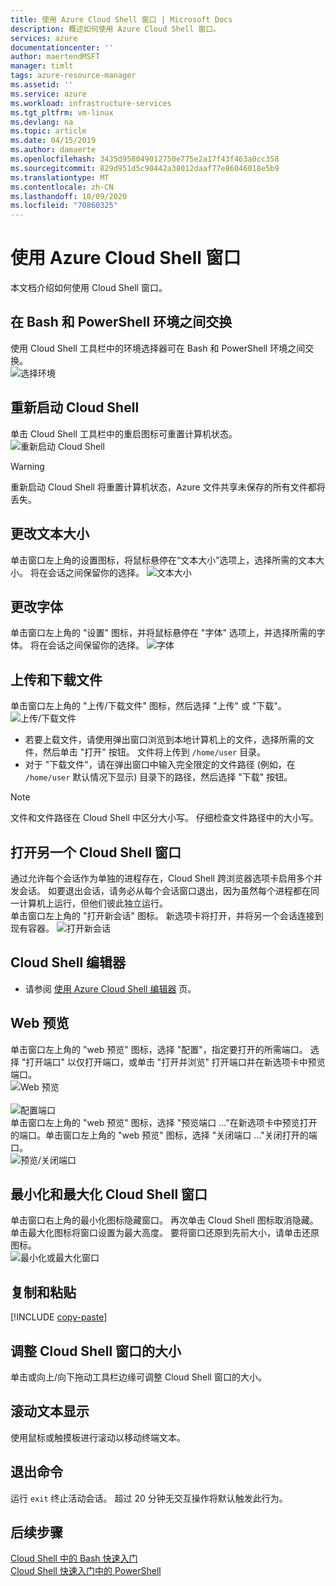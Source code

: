 ```yaml
---
title: 使用 Azure Cloud Shell 窗口 | Microsoft Docs
description: 概述如何使用 Azure Cloud Shell 窗口。
services: azure
documentationcenter: ''
author: maertendMSFT
manager: timlt
tags: azure-resource-manager
ms.assetid: ''
ms.service: azure
ms.workload: infrastructure-services
ms.tgt_pltfrm: vm-linux
ms.devlang: na
ms.topic: article
ms.date: 04/15/2019
ms.author: damaerte
ms.openlocfilehash: 3435d958049012750e775e2a17f43f463a0cc358
ms.sourcegitcommit: 829d951d5c90442a38012daaf77e86046018e5b9
ms.translationtype: MT
ms.contentlocale: zh-CN
ms.lasthandoff: 10/09/2020
ms.locfileid: "70860325"
---
```

# <a name="using-the-azure-cloud-shell-window"></a>使用 Azure Cloud Shell 窗口

本文档介绍如何使用 Cloud Shell 窗口。

## <a name="swap-between-bash-and-powershell-environments"></a>在 Bash 和 PowerShell 环境之间交换

使用 Cloud Shell 工具栏中的环境选择器可在 Bash 和 PowerShell 环境之间交换。  
![选择环境](media/using-the-shell-window/env-selector.png)

## <a name="restart-cloud-shell"></a>重新启动 Cloud Shell
单击 Cloud Shell 工具栏中的重启图标可重置计算机状态。  
![重新启动 Cloud Shell](media/using-the-shell-window/restart.png)
> [!WARNING]
> 重新启动 Cloud Shell 将重置计算机状态，Azure 文件共享未保存的所有文件都将丢失。

## <a name="change-the-text-size"></a>更改文本大小
单击窗口左上角的设置图标，将鼠标悬停在“文本大小”选项上，选择所需的文本大小。 将在会话之间保留你的选择。
![文本大小](media/using-the-shell-window/text-size.png)

## <a name="change-the-font"></a>更改字体
单击窗口左上角的 "设置" 图标，并将鼠标悬停在 "字体" 选项上，并选择所需的字体。  将在会话之间保留你的选择。
![字体](media/using-the-shell-window/text-font.png)

## <a name="upload-and-download-files"></a>上传和下载文件
单击窗口左上角的 "上传/下载文件" 图标，然后选择 "上传" 或 "下载"。  
![上传/下载文件](media/using-the-shell-window/uploaddownload.png)
* 若要上载文件，请使用弹出窗口浏览到本地计算机上的文件，选择所需的文件，然后单击 "打开" 按钮。  文件将上传到 `/home/user` 目录。
* 对于 "下载文件"，请在弹出窗口中输入完全限定的文件路径 (例如，在 `/home/user` 默认情况下显示) 目录下的路径，然后选择 "下载" 按钮。  
> [!NOTE] 
> 文件和文件路径在 Cloud Shell 中区分大小写。 仔细检查文件路径中的大小写。

## <a name="open-another-cloud-shell-window"></a>打开另一个 Cloud Shell 窗口
通过允许每个会话作为单独的进程存在，Cloud Shell 跨浏览器选项卡启用多个并发会话。
如要退出会话，请务必从每个会话窗口退出，因为虽然每个进程都在同一计算机上运行，但他们彼此独立运行。  
单击窗口左上角的 "打开新会话" 图标。 新选项卡将打开，并将另一个会话连接到现有容器。
![打开新会话](media/using-the-shell-window/newsession.png)

## <a name="cloud-shell-editor"></a>Cloud Shell 编辑器
* 请参阅 [使用 Azure Cloud Shell 编辑器](using-cloud-shell-editor.md) 页。

## <a name="web-preview"></a>Web 预览
单击窗口左上角的 "web 预览" 图标，选择 "配置"，指定要打开的所需端口。  选择 "打开端口" 以仅打开端口，或单击 "打开并浏览" 打开端口并在新选项卡中预览端口。  
![Web 预览](media/using-the-shell-window/preview.png)  
<br>
![配置端口](media/using-the-shell-window/preview-configure.png)  
单击窗口左上角的 "web 预览" 图标，选择 "预览端口 ..."在新选项卡中预览打开的端口。单击窗口左上角的 "web 预览" 图标，选择 "关闭端口 ..."关闭打开的端口。  
![预览/关闭端口](media/using-the-shell-window/preview-options.png)

## <a name="minimize--maximize-cloud-shell-window"></a>最小化和最大化 Cloud Shell 窗口
单击窗口右上角的最小化图标隐藏窗口。 再次单击 Cloud Shell 图标取消隐藏。
单击最大化图标将窗口设置为最大高度。 要将窗口还原到先前大小，请单击还原图标。  
![最小化或最大化窗口](media/using-the-shell-window/minmax.png)

## <a name="copy-and-paste"></a>复制和粘贴
[!INCLUDE [copy-paste](../../includes/cloud-shell-copy-paste.md)]

## <a name="resize-cloud-shell-window"></a>调整 Cloud Shell 窗口的大小
单击或向上/向下拖动工具栏边缘可调整 Cloud Shell 窗口的大小。

## <a name="scrolling-text-display"></a>滚动文本显示
使用鼠标或触摸板进行滚动以移动终端文本。

## <a name="exit-command"></a>退出命令
运行 `exit` 终止活动会话。 超过 20 分钟无交互操作将默认触发此行为。

## <a name="next-steps"></a>后续步骤

[Cloud Shell 中的 Bash 快速入门](quickstart.md) <br>
[Cloud Shell 快速入门中的 PowerShell](quickstart-powershell.md)

